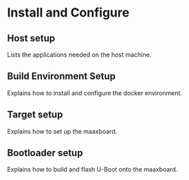 # Install and Configure

## Host setup

Lists the applications needed on the host machine.

## Build Environment Setup

Explains how to install and configure the docker environment. 

## Target setup

Explains how to set up the maaxboard.

## Bootloader setup

Explains how to build and flash U-Boot onto the maaxboard. 